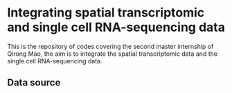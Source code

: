 # Integrating spatial transcriptomic and single cell RNA-sequencing data


This is the repository of codes covering the second master internship of Qirong Mao, the aim is to integrate the spatial transcriptomic data and the single cell RNA-sequencing data.

## Data source
